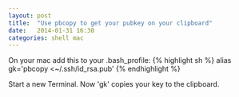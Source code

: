 ```yaml
---
layout: post
title:  "Use pbcopy to get your pubkey on your clipboard"
date:   2014-01-31 16:30
categories: shell mac
---
```

On your mac add this to your .bash_profile:
{% highlight sh %}
alias gk='pbcopy <~/.ssh/id_rsa.pub'
{% endhighlight %}

Start a new Terminal. Now 'gk' copies your key to the clipboard.
